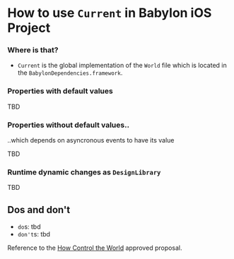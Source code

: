 # How to use `Current` in Babylon iOS Project

### Where is that? 
- `Current` is the global implementation of the `World` file which is located in the `BabylonDependencies.framework`.

### Properties with default values
TBD

### Properties without default values..
..which depends on asyncronous events to have its value

TBD

### Runtime dynamic changes as `DesignLibrary`

TBD

## Dos and don't
- `do`s: tbd
- `don't`s: tbd

Reference to the [How Control the World](/Cookbook/Proposals/ControlTheWorld.md) approved proposal.
